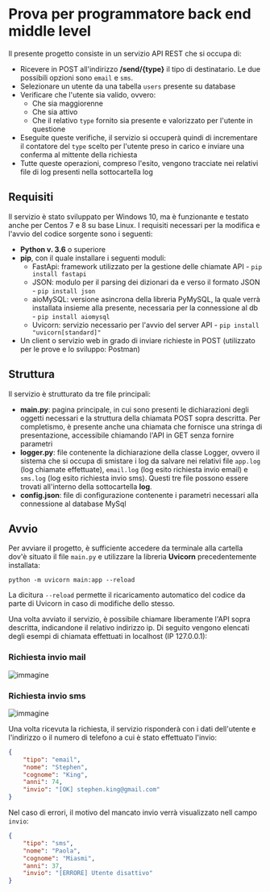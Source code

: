 # Prova per programmatore back end middle level

Il presente progetto consiste in un servizio API REST che si occupa di:

- Ricevere in POST all'indirizzo **/send/{type}** il tipo di destinatario. Le due possibili opzioni sono `email` e `sms`.
- Selezionare un utente da una tabella `users` presente su database
- Verificare che l'utente sia valido, ovvero:
  - Che sia maggiorenne
  - Che sia attivo
  - Che il relativo `type` fornito sia presente e valorizzato per l'utente in questione
- Eseguite queste verifiche, il servizio si occuperà quindi di incrementare il contatore del `type` scelto per l'utente preso in carico e inviare una conferma al mittente della richiesta
- Tutte queste operazioni, compreso l'esito, vengono tracciate nei relativi file di log presenti nella sottocartella log

## Requisiti

Il servizio è stato sviluppato per Windows 10, ma è funzionante e testato anche per Centos 7 e 8 su base Linux.
I requisiti necessari per la modifica e l'avvio del codice sorgente sono i seguenti:
- **Python v. 3.6** o superiore
- **pip**, con il quale installare i seguenti moduli:
  - FastApi: framework utilizzato per la gestione delle chiamate API - `pip install fastapi`
  - JSON: modulo per il parsing dei dizionari da e verso il formato JSON - `pip install json`
  - aioMySQL: versione asincrona della libreria PyMySQL, la quale verrà installata insieme alla presente, necessaria per la connessione al db - `pip install aiomysql`
  - Uvicorn: servizio necessario per l'avvio del server API - `pip install "uvicorn[standard]"`
- Un client o servizio web in grado di inviare richieste in POST (utilizzato per le prove e lo sviluppo: Postman)

## Struttura

Il servizio è strutturato da tre file principali:
- **main.py**: pagina principale, in cui sono presenti le dichiarazioni degli oggetti necessari e la struttura della chiamata POST sopra descritta. Per completismo, è presente anche una chiamata che fornisce una stringa di presentazione, accessibile chiamando l'API in GET senza fornire parametri
- **logger.py**: file contenente la dichiarazione della classe Logger, ovvero il sistema che si occupa di smistare i log da salvare nei relativi file `app.log` (log chiamate effettuate), `email.log` (log esito richiesta invio email) e `sms.log` (log esito richiesta invio sms). Questi tre file possono essere trovati all'interno della sottocartella **log**.
- **config.json**: file di configurazione contenente i parametri necessari alla connessione al database MySql

## Avvio

Per avviare il progetto, è sufficiente accedere da terminale alla cartella dov'è situato il file `main.py` e utilizzare la libreria **Uvicorn** precedentemente installata:
```
python -m uvicorn main:app --reload
```
La dicitura `--reload` permette il ricaricamento automatico del codice da parte di Uvicorn in caso di modifiche dello stesso.

Una volta avviato il servizio, è possibile chiamare liberamente l'API sopra descritta, indicandone il relativo indirizzo ip. Di seguito vengono elencati degli esempi di chiamata effettuati in localhost (IP 127.0.0.1):

### Richiesta invio mail

![immagine](https://user-images.githubusercontent.com/94850016/153079116-124c2ad0-45af-467f-ac0b-0be4d44b6c98.png)

### Richiesta invio sms

![immagine](https://user-images.githubusercontent.com/94850016/153079227-792622c6-8938-48f0-aa55-654eedc95a85.png)

Una volta ricevuta la richiesta, il servizio risponderà con i dati dell'utente e l'indirizzo o il numero di telefono a cui è stato effettuato l'invio:

```json
{
    "tipo": "email",
    "nome": "Stephen",
    "cognome": "King",
    "anni": 74,
    "invio": "[OK] stephen.king@gmail.com"
}
```

Nel caso di errori, il motivo del mancato invio verrà visualizzato nell campo `invio`:

```json
{
    "tipo": "sms",
    "nome": "Paola",
    "cognome": "Miasmi",
    "anni": 37,
    "invio": "[ERRORE] Utente disattivo"
}
```
